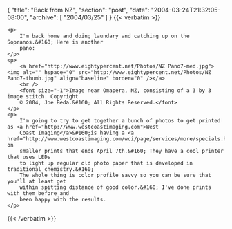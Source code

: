 {
  "title": "Back from NZ",
  "section": "post",
  "date": "2004-03-24T21:32:05-08:00",
  "archive": [
    "2004/03/25"
  ]
}
{{< verbatim >}}

    <p>
        I'm back home and doing laundary and catching up on the Sopranos.&#160; Here is another
        pano:
    </p>
    <p>
        <a href="http://www.eightypercent.net/Photos/NZ Pano7-med.jpg"><img alt="" hspace="0" src="http://www.eightypercent.net/Photos/NZ Pano7-thumb.jpg" align="baseline" border="0" /></a> 
        <br />
        <font size="-1">Image near Omapera, NZ, consisting of a 3 by 3 image stitch. Copyright
        © 2004, Joe Beda.&#160; All Rights Reserved.</font> 
    </p>
    <p>
        I'm going to try to get together a bunch of photos to get printed as <a href="http://www.westcoastimaging.com">West
        Coast Imaging</a>&#160;is having a <a href="http://www.westcoastimaging.com/wci/page/services/more/specials.htm">special</a> on
        smaller prints that ends April 7th.&#160; They have a cool printer that uses LEDs
        to light up regular old photo paper that is developed in traditional chemistry.&#160;
        The whole thing is color profile savvy so you can be sure that you'll at least get
        within spitting distance of good color.&#160; I've done prints with them before and
        been happy with the results. 
    </p>

{{< /verbatim >}}
